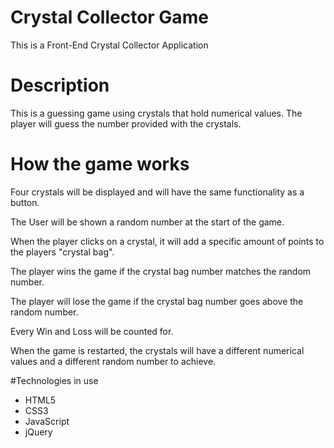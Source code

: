 # Crystal Collector Game

This is a Front-End Crystal Collector Application

# Description
This is a guessing game using crystals that hold numerical values. The player will guess the number provided with the crystals.

# How the game works
Four crystals will be displayed and will have the same functionality as a button.

The User will be shown a random number at the start of the game.

When the player clicks on a crystal, it will add a specific amount of points to the players "crystal bag".

The player wins the game if the crystal bag number matches the random number.

The player will lose the game if the crystal bag number goes above the random number.

Every Win and Loss will be counted for.

When the game is restarted, the crystals will have a different numerical values and a different random number to achieve.

#Technologies in use
* HTML5
* CSS3
* JavaScript
* jQuery